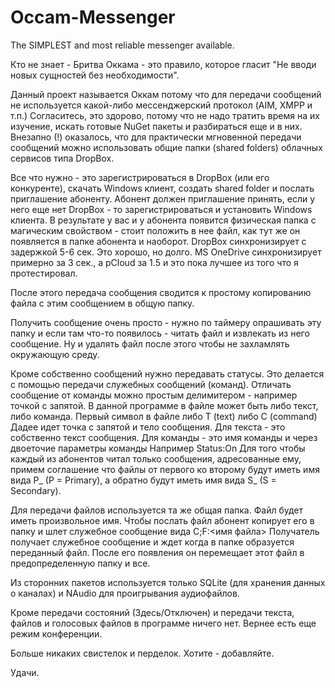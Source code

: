 # Occam-Messenger
The SIMPLEST and most reliable messenger available.

Кто не знает - Бритва Оккама - это правило, которое гласит "Не вводи новых сущностей без необходимости".

Данный проект называется Оккам потому что для передачи сообщений не используется какой-либо мессенджерский протокол (AIM, XMPP и т.п.)
Согласитесь, это здорово, потому что не надо тратить время на их изучение, искать готовые NuGet пакеты и разбираться еще и в них.
Внезапно (!) оказалось, что для практически мгновенной передачи сообщений можно использовать общие папки (shared folders) облачных сервисов типа DropBox. 

Все что нужно - это зарегистрироваться в DropBox (или его конкуренте), скачать Windows клиент, создать shared folder и послать приглашение абоненту. Абонент должен приглашение принять, если у него еще нет DropBox - то зарегистрироваться и установить Windows клиента. В результате у вас и у абонента появится физическая папка с магическим свойством - стоит положить в нее файл, как тут же он появляется в папке абонента и наоборот. DropBox синхронизирует с задержкой 5-6 сек. Это хорошо, но долго. MS OneDrive синхронизирует примерно за 3 сек., а pCloud за 1.5 и это пока лучшее из того что я протестировал.

После этого передача сообщения сводится к простому копированию файла с этим сообщением в общую папку.

Получить сообщение очень просто - нужно по таймеру опрашивать эту папку и если там что-то появилось - читать файл и извлекать из него сообщение. Ну и удалять файл после этого чтобы не захламлять окружающую среду.

Кроме собственно сообщений нужно передавать статусы. Это делается с помощью передачи служебных сообщений (команд). Отличать сообщение от команды можно простым делимитером - например точкой с запятой.
В данной программе в файле может быть либо текст, либо команда. Первый символ в файле либо T (text) либо С (command)
Дадее идет точка с запятой и тело сообщения.
Для текста - это собственно текст сообщения.
Для команды - это имя команды и через двоеточие параметры команды
Например Status:On
Для того чтобы каждый из абонентов читал только сообщения, адресованные ему, примем соглашение что файлы от первого ко второму будут иметь имя вида P_<Number> (P = Primary), а обратно будут иметь имя вида S_<Number>  (S = Secondary).

Для передачи файлов используется та же общая папка.
Файл будет иметь произвольное имя.
Чтобы послать файл абонент копирует его в папку и шлет служебное сообщение вида 
C;F:<имя файла>
Получатель получает служебное сообщение и ждет когда в папке образуется переданный файл.
После его появления он перемещает этот файл в предопределенную папку и все.

Из сторонних пакетов используется только SQLite (для хранения данных о каналах) и NAudio для проигрывания аудиофайлов.

Кроме передачи состояний (Здесь/Отключен) и передачи текста, файлов и голосовых файлов в программе ничего нет.
Вернее есть еще режим конференции.

Больше никаких свистелок и перделок.
Хотите - добавляйте.

Удачи.

